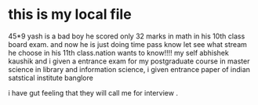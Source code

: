 # this is my local file
45*9
yash is a bad boy he scored only 32 marks in math in his 10th class board exam. and now he is just doing time pass know let see what stream he choose in his 11th class.nation wants to know!!!!
my self abhishek kaushik and i given a entrance exam for my postgraduate course in master science in library and information science, i given entrance paper of indian satstical institute banglore


i have gut feeling that they will call me for interview .

